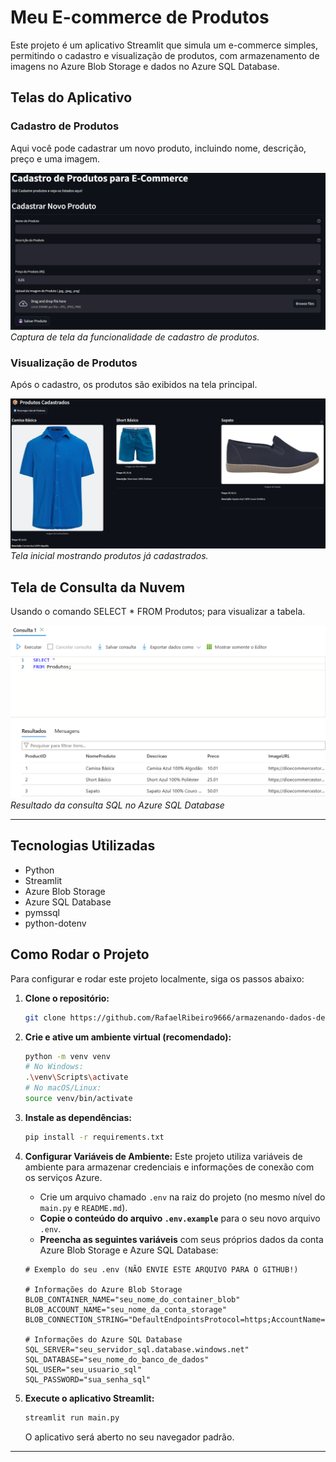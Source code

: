 # Meu E-commerce de Produtos

Este projeto é um aplicativo Streamlit que simula um e-commerce simples, permitindo o cadastro e visualização de produtos, com armazenamento de imagens no Azure Blob Storage e dados no Azure SQL Database.

## Telas do Aplicativo

### Cadastro de Produtos
Aqui você pode cadastrar um novo produto, incluindo nome, descrição, preço e uma imagem.

![Tela de Cadastro de Produto](CapturasdeTela/1_Interface_do_Navegador.png)
*Captura de tela da funcionalidade de cadastro de produtos.*

### Visualização de Produtos
Após o cadastro, os produtos são exibidos na tela principal.

![Tela Principal com Produto](CapturasdeTela/2_Produtos_Cadastrados_na_Interface_do_Navegador.png)
*Tela inicial mostrando produtos já cadastrados.*

## Tela de Consulta da Nuvem
Usando o comando SELECT * FROM Produtos; para visualizar a tabela.

![Tela do Banco de Dados SQL do Azure](CapturasdeTela/3_Consulta_do_Banco_de_Dados_no_Azure.png)
*Resultado da consulta SQL no Azure SQL Database*

---

## Tecnologias Utilizadas

* Python
* Streamlit
* Azure Blob Storage
* Azure SQL Database
* pymssql
* python-dotenv

## Como Rodar o Projeto

Para configurar e rodar este projeto localmente, siga os passos abaixo:

1.  **Clone o repositório:**
    ```bash
    git clone https://github.com/RafaelRibeiro9666/armazenando-dados-de-um-e-commerce-na-cloud
    ```

2.  **Crie e ative um ambiente virtual (recomendado):**
    ```bash
    python -m venv venv
    # No Windows:
    .\venv\Scripts\activate
    # No macOS/Linux:
    source venv/bin/activate
    ```

3.  **Instale as dependências:**
    ```bash
    pip install -r requirements.txt
    ```

4.  **Configurar Variáveis de Ambiente:**
    Este projeto utiliza variáveis de ambiente para armazenar credenciais e informações de conexão com os serviços Azure.

    * Crie um arquivo chamado `.env` na raiz do projeto (no mesmo nível do `main.py` e `README.md`).
    * **Copie o conteúdo do arquivo `.env.example`** para o seu novo arquivo `.env`.
    * **Preencha as seguintes variáveis** com seus próprios dados da conta Azure Blob Storage e Azure SQL Database:

    ```dotenv
    # Exemplo do seu .env (NÃO ENVIE ESTE ARQUIVO PARA O GITHUB!)

    # Informações do Azure Blob Storage
    BLOB_CONTAINER_NAME="seu_nome_do_container_blob"
    BLOB_ACCOUNT_NAME="seu_nome_da_conta_storage"
    BLOB_CONNECTION_STRING="DefaultEndpointsProtocol=https;AccountName=seunomedeconta;AccountKey=SUA_CHAVE_DE_ACESSO_COMPLETA_AQUI;EndpointSuffix=core.windows.net"

    # Informações do Azure SQL Database
    SQL_SERVER="seu_servidor_sql.database.windows.net"
    SQL_DATABASE="seu_nome_do_banco_de_dados"  
    SQL_USER="seu_usuario_sql"
    SQL_PASSWORD="sua_senha_sql"
    ```

5.  **Execute o aplicativo Streamlit:**
    ```bash
    streamlit run main.py
    ```

    O aplicativo será aberto no seu navegador padrão.

---

